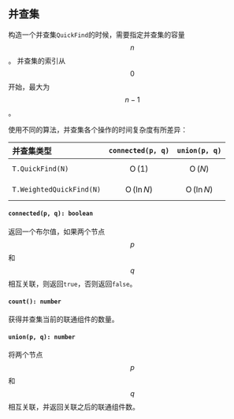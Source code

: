 <a name="t"></a>

<a name="quickfind"></a>
## 并查集
构造一个并查集`QuickFind`的时候，需要指定并查集的容量$$n$$。
并查集的索引从$$0$$开始，最大为$$n-1$$。

使用不同的算法，并查集各个操作的时间复杂度有所差异：

并查集类型 | `connected(p, q)` | `union(p, q)`
:----|:-----------------:|:-------------:
`T.QuickFind(N)` | $$\operatorname{O}(1)$$ | $$\operatorname{O}(N)$$
`T.WeightedQuickFind(N)` | $$\operatorname{O}(\ln N)$$ | $$\operatorname{O}(\ln N)$$

#### `connected(p, q): boolean`
返回一个布尔值，如果两个节点$$p$$和$$q$$相互关联，则返回`true`，否则返回`false`。
#### `count(): number`
获得并查集当前的联通组件的数量。
#### `union(p, q): number`
将两个节点$$p$$和$$q$$相互关联，并返回关联之后的联通组件数。

<!--[Back to top](#t)-->